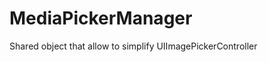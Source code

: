 MediaPickerManager
==================

Shared object that allow to simplify UIImagePickerController 
